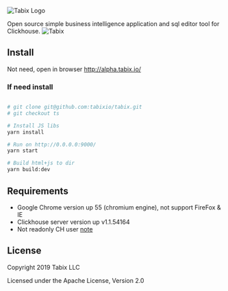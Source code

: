![Tabix Logo](http://ui.tabix.io/assets/images/logo2.png?123)


Open source simple business intelligence application and sql editor tool for Clickhouse.
![Tabix](https://tabix.io/media/fullsceen.png)


## Install

Not need, open in browser http://alpha.tabix.io/

### If need install

```bash

# git clone git@github.com:tabixio/tabix.git
# git checkout ts

# Install JS libs 
yarn install

# Run on http://0.0.0.0:9000/  
yarn start

# Build html+js to dir 
yarn build:dev


```

## Requirements

* Google Chrome version up 55 (chromium engine), not support FireFox & IE
* Clickhouse server version up v1.1.54164
* Not readonly CH user [note](https://tabix.io/doc/Requirements/#note)


## License

Copyright 2019 Tabix LLC

Licensed under the Apache License, Version 2.0
